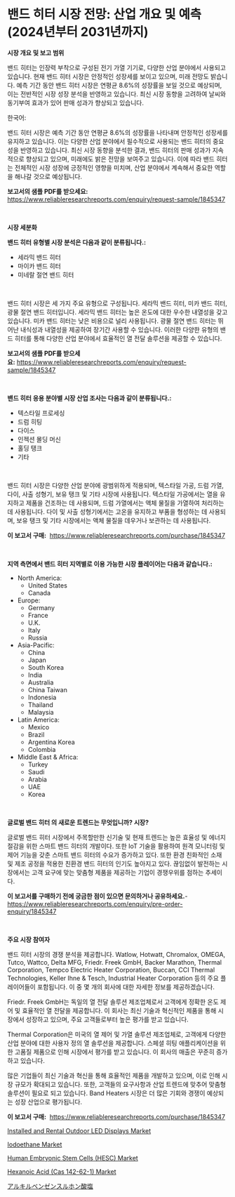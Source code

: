 <p><h1>밴드 히터 시장 전망: 산업 개요 및 예측 (2024년부터 2031년까지)</h1></p><p><strong>시장 개요 및 보고 범위</strong></p>
<p><p>밴드 히터는 인장력 부착으로 구성된 전기 가열 기기로, 다양한 산업 분야에서 사용되고 있습니다. 현재 밴드 히터 시장은 안정적인 성장세를 보이고 있으며, 미래 전망도 밝습니다. 예측 기간 동안 밴드 히터 시장은 연평균 8.6%의 성장률을 보일 것으로 예상되며, 이는 전반적인 시장 성장 분석을 반영하고 있습니다. 최신 시장 동향을 고려하여 날씨와 동기부여 효과가 있어 판매 성과가 향상되고 있습니다.</p><p>한국어:</p><p>밴드 히터 시장은 예측 기간 동안 연평균 8.6%의 성장률을 나타내며 안정적인 성장세를 유지하고 있습니다. 이는 다양한 산업 분야에서 필수적으로 사용되는 밴드 히터의 중요성을 반영하고 있습니다. 최신 시장 동향을 분석한 결과, 밴드 히터의 판매 성과가 지속적으로 향상되고 있으며, 미래에도 밝은 전망을 보여주고 있습니다. 이에 따라 밴드 히터는 전체적인 시장 성장에 긍정적인 영향을 미치며, 산업 분야에서 계속해서 중요한 역할을 해나갈 것으로 예상됩니다.</p></p>
<p><strong>보고서의 샘플 PDF를 받으세요:</strong> <a href="https://www.reliableresearchreports.com/enquiry/request-sample/1845347">https://www.reliableresearchreports.com/enquiry/request-sample/1845347</a></p>
<p>&nbsp;</p>
<p><strong>시장 세분화</strong></p>
<p><strong>밴드 히터 유형별 시장 분석은 다음과 같이 분류됩니다.:</strong></p>
<p><ul><li>세라믹 밴드 히터</li><li>마이카 밴드 히터</li><li>미네랄 절연 밴드 히터</li></ul></p>
<p>&nbsp;</p>
<p><p>밴드 히터 시장은 세 가지 주요 유형으로 구성됩니다. 세라믹 밴드 히터, 미카 밴드 히터, 광물 절연 밴드 히터입니다. 세라믹 밴드 히터는 높은 온도에 대한 우수한 내열성을 갖고 있습니다. 미카 밴드 히터는 낮은 비용으로 널리 사용됩니다. 광물 절연 밴드 히터는 뛰어난 내식성과 내열성을 제공하여 장기간 사용할 수 있습니다. 이러한 다양한 유형의 밴드 히터를 통해 다양한 산업 분야에서 효율적인 열 전달 솔루션을 제공할 수 있습니다.</p></p>
<p><strong>보고서의 샘플 PDF를 받으세요:</strong>&nbsp;<a href="https://www.reliableresearchreports.com/enquiry/request-sample/1845347">https://www.reliableresearchreports.com/enquiry/request-sample/1845347</a></p>
<p>&nbsp;</p>
<p><strong> 밴드 히터 응용 분야별 시장 산업 조사는 다음과 같이 분류됩니다.:</strong></p>
<p><ul><li>텍스타일 프로세싱</li><li>드럼 히팅</li><li>다이스</li><li>인젝션 몰딩 머신</li><li>홀딩 탱크</li><li>기타</li></ul></p>
<p>&nbsp;</p>
<p><p>밴드 히터 시장은 다양한 산업 분야에 광범위하게 적용되며, 텍스타일 가공, 드럼 가열, 다이, 사출 성형기, 보유 탱크 및 기타 시장에 사용됩니다. 텍스타일 가공에서는 열을 유지하고 제품을 건조하는 데 사용되며, 드럼 가열에서는 액체 물질을 가열하여 처리하는 데 사용됩니다. 다이 및 사출 성형기에서는 고온을 유지하고 부품을 형성하는 데 사용되며, 보유 탱크 및 기타 시장에서는 액체 물질을 데우거나 보관하는 데 사용됩니다.</p></p>
<p><strong>이 보고서 구매:</strong>&nbsp; <a href="https://www.reliableresearchreports.com/purchase/1845347">https://www.reliableresearchreports.com/purchase/1845347</a></p>
<p>&nbsp;</p>
<p><strong>지역 측면에서 밴드 히터 지역별로 이용 가능한 시장 플레이어는 다음과 같습니다.:</strong></p>
<p><ul>
    <li>
        North America:
        <ul>
            <li>United States</li>
            <li>Canada</li>
        </ul>
    </li>
    <li>
        Europe:
        <ul>
            <li>Germany</li>
            <li>France</li>
            <li>U.K.</li>
            <li>Italy</li>
            <li>Russia</li>
        </ul>
    </li>
    <li>
        Asia-Pacific:
        <ul>
            <li>China</li>
            <li>Japan</li>
            <li>South Korea</li>
            <li>India</li>
            <li>Australia</li>
            <li>China Taiwan</li>
            <li>Indonesia</li>
            <li>Thailand</li>
            <li>Malaysia</li>
        </ul>
    </li>
    <li>
        Latin America:
        <ul>
            <li>Mexico</li>
            <li>Brazil</li>
            <li>Argentina Korea</li>
            <li>Colombia</li>
        </ul>
    </li>
    <li>
        Middle East & Africa:
        <ul>
            <li>Turkey</li>
            <li>Saudi</li>
            <li>Arabia</li>
            <li>UAE</li>
            <li>Korea</li>
        </ul>
    </li>
    </ul></p>
<p>&nbsp;</p>
<p><strong>글로벌 밴드 히터 의 새로운 트렌드는 무엇입니까? 시장?</strong></p>
<p><p>글로벌 밴드 히터 시장에서 주목할만한 신기술 및 현재 트렌드는 높은 효율성 및 에너지 절감을 위한 스마트 밴드 히터의 개발이다. 또한 IoT 기술을 활용하여 원격 모니터링 및 제어 기능을 갖춘 스마트 밴드 히터의 수요가 증가하고 있다. 또한 환경 친화적인 소재 및 제조 공정을 적용한 친환경 밴드 히터의 인기도 높아지고 있다. 끊임없이 발전하는 시장에서는 고객 요구에 맞는 맞춤형 제품을 제공하는 기업이 경쟁우위를 점하는 추세이다.</p></p>
<p><strong>이 보고서를 구매하기 전에 궁금한 점이 있으면 문의하거나 공유하세요.</strong>- <a href="https://www.reliableresearchreports.com/enquiry/pre-order-enquiry/1845347">https://www.reliableresearchreports.com/enquiry/pre-order-enquiry/1845347</a></p>
<p>&nbsp;</p>
<p><strong>주요 시장 참여자</strong></p>
<p><p>밴드 히터 시장의 경쟁 분석을 제공합니다. Watlow, Hotwatt, Chromalox, OMEGA, Tutco, Wattco, Delta MFG, Friedr. Freek GmbH, Backer Marathon, Thermal Corporation, Tempco Electric Heater Corporation, Buccan, CCI Thermal Technologies, Keller Ihne & Tesch, Industrial Heater Corporation 등의 주요 플레이어들이 포함됩니다. 이 중 몇 개의 회사에 대한 자세한 정보를 제공하겠습니다.</p><p>Friedr. Freek GmbH는 독일의 열 전달 솔루션 제조업체로서 고객에게 정확한 온도 제어 및 효율적인 열 전달을 제공합니다. 이 회사는 최신 기술과 혁신적인 제품을 통해 시장에서 성장하고 있으며, 주요 고객들로부터 높은 평가를 받고 있습니다.</p><p>Thermal Corporation은 미국의 열 제어 및 가열 솔루션 제조업체로, 고객에게 다양한 산업 분야에 대한 사용자 정의 열 솔루션을 제공합니다. 스페셜 히팅 애플리케이션을 위한 고품질 제품으로 인해 시장에서 평가를 받고 있습니다. 이 회사의 매출은 꾸준히 증가하고 있습니다.</p><p>많은 기업들이 최신 기술과 혁신을 통해 효율적인 제품을 개발하고 있으며, 이로 인해 시장 규모가 확대되고 있습니다. 또한, 고객들의 요구사항과 산업 트렌드에 맞추어 맞춤형 솔루션이 필요로 되고 있습니다. Band Heaters 시장은 더 많은 기회와 경쟁이 예상되는 성장 산업으로 평가됩니다.</p></p>
<p><strong>이 보고서 구매:</strong>&nbsp;&nbsp;<a href="https://www.reliableresearchreports.com/purchase/1845347">https://www.reliableresearchreports.com/purchase/1845347</a></p>
<p><p><a href="https://view.publitas.com/reportprime-1/installed-and-rental-outdoor-led-displays-market-size-share-trends-analysis-report-by-application-regional-outlook-competitive-strategies-and-segment-forecasts-2024-2031/">Installed and Rental Outdoor LED Displays Market</a></p><p><a href="https://issuu.com/reportprime-2/docs/iodoethane-market-size-2030.pptx">Iodoethane Market</a></p><p><a href="https://valiant-lunge-8fe.notion.site/Human-Embryonic-Stem-Cells-HESC-Market-Furnish-Information-about-Market-Size-Market-Share-Market-595e1968db5440e98bc653262ec9636b">Human Embryonic Stem Cells (HESC) Market</a></p><p><a href="https://issuu.com/reportprime-2/docs/hexanoic-acid-cas-142-62-1-market-size-2030.pptx">Hexanoic Acid (Cas 142-62-1) Market</a></p><p><a href="https://github.com/lrlmopnhwd79300/Market-Research-Report-List-1/blob/main/6609490186862.md">アルキルベンゼンスルホン酸塩</a></p></p>

